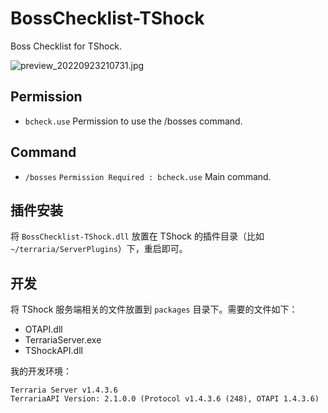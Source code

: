 # BossChecklist-TShock

Boss Checklist for TShock.

![preview_20220923210731.jpg](https://s2.loli.net/2022/09/23/54icFLCPAwoN37M.jpg)

## Permission

- `bcheck.use` Permission to use the /bosses command.

## Command

- `/bosses` `Permission Required : bcheck.use`  Main command.

## 插件安装

将 `BossChecklist-TShock.dll` 放置在 TShock 的插件目录（比如 `~/terraria/ServerPlugins`）下，重启即可。

## 开发

将 TShock 服务端相关的文件放置到 `packages` 目录下。需要的文件如下：

* OTAPI.dll
* TerrariaServer.exe
* TShockAPI.dll

我的开发环境：

```text
Terraria Server v1.4.3.6
TerrariaAPI Version: 2.1.0.0 (Protocol v1.4.3.6 (248), OTAPI 1.4.3.6)
```
